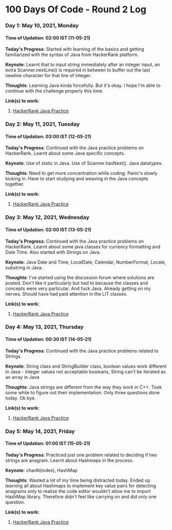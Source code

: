 # 100 Days Of Code - Round 2 Log

### Day 1: May 10, 2021, Monday
#### Time of Updation: 02:00 IST (11-05-21)

**Today's Progress**: Started with learning of the basics and getting familiarized with the syntax of Java from HackerRank platform.  

**Keynote**: Learnt that to input string immediately after an integer input, an extra Scanner.nextLine() is required in between to buffer out the last newline character for that line of integer.

**Thoughts**: Learning Java kinda forcefully. But it's okay. I hope I'm able to continue with the challenge properly this time. 

**Link(s) to work:** 
1. [HackerRank Java Practice](https://www.hackerrank.com/domains/java)

### Day 2: May 11, 2021, Tuesday
#### Time of Updation: 03:00 IST (12-05-21)

**Today's Progress**: Continued with the Java practice problems on HackerRank. Learnt about some Java specific concepts.

**Keynote**: Use of static in Java. Use of Scanner.hasNext(). Java datatypes.

**Thoughts**: Need to get more concentration while coding. Panic's slowly kicking in. Have to start studying and weaving in the Java concepts together.

**Link(s) to work:** 
1. [HackerRank Java Practice](https://www.hackerrank.com/domains/java)

### Day 3: May 12, 2021, Wednesday
#### Time of Updation: 02:00 IST (13-05-21)

**Today's Progress**: Continued with the Java practice problems on HackerRank. Learnt about some java classes for currency formatting and Date Time. Also started with Strings on Java.

**Keynote**: Java Date and Time, LocalDate, Calendar, NumberFormat, Locale, substring in Java.

**Thoughts**: I've started using the discussion forum where solutions are posted. Don't like it particularly but had to because the classes and concepts were very particular. And fuck Java. Already getting on my nerves. Should have had paid attention in the LIT classes.

**Link(s) to work:** 
1. [HackerRank Java Practice](https://www.hackerrank.com/domains/java)

### Day 4: May 13, 2021, Thursday
#### Time of Updation: 00:30 IST (14-05-21)

**Today's Progress**: Continued with the Java practice problems related to Strings.

**Keynote**: String class and StringBuilder class, boolean values work different in Java - integer values not acceptable booleans, String can't be iterated as an array in Java

**Thoughts**: Java strings are different from the way they work in C++. Took some while to figure out their implementation. Only three questions done today. Ok bye.

**Link(s) to work:** 
1. [HackerRank Java Practice](https://www.hackerrank.com/domains/java)

### Day 5: May 14, 2021, Friday
#### Time of Updation: 01:00 IST (15-05-21)

**Today's Progress**: Practiced just one problem related to deciding if two strings are anagram. Learnt about Hashmaps in the process.

**Keynote**: charAt(index), HashMap

**Thoughts**: Wasted a lot of my time being distracted today. Ended up learning all about Hashmaps to implement key value pairs for detecting anagrams only to realize the code editor wouldn't allow me to import HashMap library. Therefore didn't feel like carrying on and did only one question.

**Link(s) to work:** 
1. [HackerRank Java Practice](https://www.hackerrank.com/domains/java)
